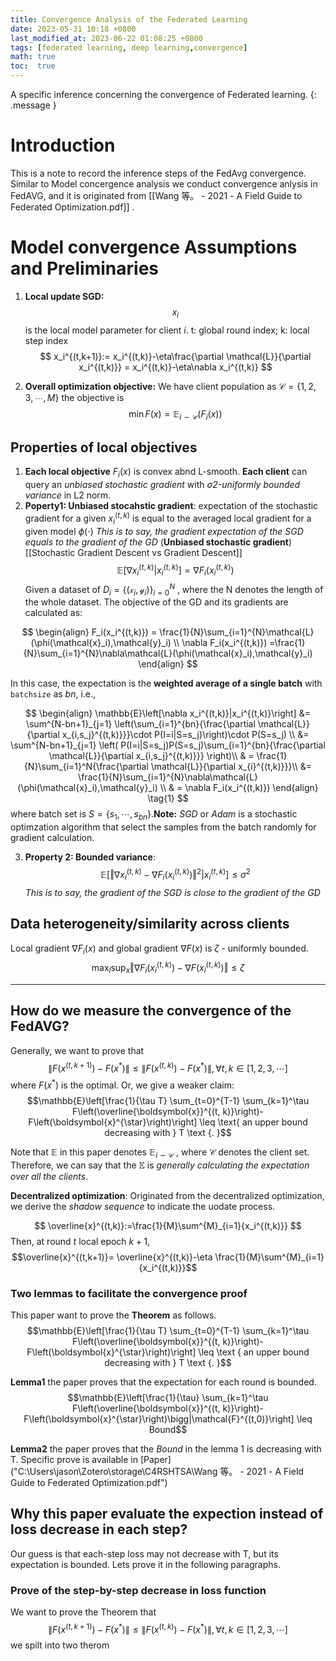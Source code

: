 ```yaml
---
title: Convergence Analysis of the Federated Learning
date: 2023-05-31 10:18 +0800
last_modified_at: 2023-06-22 01:08:25 +0800
tags: [federated learning, deep learning,convergence]
math: true
toc:  true
---
```

A specific inference concerning the convergence of Federated learning.
{: .message }

# Introduction
This is a note to record the inference steps of the FedAvg convergence.
Similar to Model concergence analysis we conduct convergence anlysis in FedAVG, and it is originated from [[Wang 等。 - 2021 - A Field Guide to Federated Optimization.pdf]] .

# Model convergence Assumptions and Preliminaries
1. **Local update SGD:** $$x_i$$ is the local model parameter for client $i$. t: global round index; k: local step index
$$
x_i^{(t,k+1)}:= x_i^{(t,k)}-\eta\frac{\partial \mathcal{L}}{\partial x_i^{(t,k)}}  = x_i^{(t,k)}-\eta\nabla x_i^{(t,k)}
$$

2. **Overall optimization objective:** We have client population as $\mathcal{C} = \{1,2,3,\cdots,M\}$ the objective is 
$$
\min F(x)=\mathbb{E}_{i\sim\mathcal{C}}(F_i(x))
$$

## Properties of local objectives
1. **Each local objective** $F_i(x)$ is convex abnd L-smooth. **Each client** can query an *unbiased stochastic gradient* with *σ2-uniformly bounded variance* in L2 norm.
2. **Poperty1: Unbiased stocahstic gradient**: expectation of the stochastic gradient for a given $x_i^{(t,k)}$ is equal to the averaged local gradient for a given model $\phi(\cdot)$ *This is to say, the gradient expectation of the SGD equals to the gradient of the GD* (**Unbiased stochastic gradient**)[[Stochastic Gradient Descent vs Gradient Descent]]
$$
\mathbb{E}[\nabla x_i^{(t,k)}|x_i^{(t,k)}]=\nabla F_i(x_i^{(t,k)})
$$Given a dataset of $D_i = \{(\mathcal{x}_i,\mathcal{y}_i)\}_{i=0}^N$ , where the N denotes the length of the whole dataset. The objective of the GD and its gradients are calculated as:

$$
\begin{align}
			F_i(x_i^{(t,k)}) = \frac{1}{N}\sum_{i=1}^{N}\mathcal{L}(\phi(\mathcal{x}_i),\mathcal{y}_i) \\
			\nabla F_i(x_i^{(t,k)}) =\frac{1}{N}\sum_{i=1}^{N}\nabla\mathcal{L}(\phi(\mathcal{x}_i),\mathcal{y}_i) 
			\end{align}
$$

In this case, the expectation is the **weighted average of a single batch** with `batchsize` as *bn*, i.e., 

$$
			\begin{align}
	\mathbb{E}\left[\nabla x_i^{(t,k)}|x_i^{(t,k)}\right] &= \sum^{N-bn+1}_{j=1} \left(\sum_{i=1}^{bn}{\frac{\partial \mathcal{L}}{\partial x_{i,s_j}^{(t,k)}}}\cdot P(I=i|S=s_j)\right)\cdot P(S=s_j) \\
	&= \sum^{N-bn+1}_{j=1} \left( P(I=i|S=s_j)P(S=s_j)\sum_{i=1}^{bn}{\frac{\partial \mathcal{L}}{\partial x_{i,s_j}^{(t,k)}}} \right)\\
	& = \frac{1}{N}\sum_{i=1}^N{\frac{\partial \mathcal{L}}{\partial x_{i}^{(t,k)}}}\\
	&= \frac{1}{N}\sum_{i=1}^{N}\nabla\mathcal{L}(\phi(\mathcal{x}_i),\mathcal{y}_i) \\
	& = \nabla F_i(x_i^{(t,k)})
	\end{align} \tag{1}
$$ 
	where batch set is $S = \{s_1,\cdots,s_{bn}\}$.**Note:** *SGD* or *Adam* is a stochastic optimzation algorithm that select the samples from the batch randomly for gradient calculation.

3. **Property 2: Bounded variance**: 
$$
\mathbb{E}\left[\left\Vert\nabla x_i^{(t,k)}-\nabla F_i(x_i^{(t,k)})\right\Vert^2|x_i^{(t,k)}\right] \leq \sigma^2
$$ 
*This is to say, the gradient of the SGD is close to the gradient of the GD*

## Data heterogeneity/similarity across clients
Local gradient $\nabla F_i(x)$ and global gradient $\nabla F(x)$ is $\zeta$ - uniformly bounded.  
$$
\max_l{\sup_x{\left\Vert \nabla F_i(x_i^{(t,k)})-\nabla F(x_i^{(t,k)})\right\Vert}} \leq \zeta
$$

---

## How do we measure the convergence of the FedAVG?
Generally, we want to prove that 
$$\|F(x^{(t,k+1)})-F(x^*)\|\leq\|F(x^{(t,k)})-F(x^*)\| , \forall t,k \in [1,2,3,\cdots]$$
where $F(x^*)$ is the optimal. Or, we give a weaker claim:
$$\mathbb{E}\left[\frac{1}{\tau T} \sum_{t=0}^{T-1} \sum_{k=1}^\tau F\left(\overline{\boldsymbol{x}}^{(t, k)}\right)-F\left(\boldsymbol{x}^{\star}\right)\right] \leq \text{ an upper bound decreasing with } T \text {. }$$ 

Note that $\mathbb{E}$ in this paper denotes $\mathbb{E}_{i\sim \mathcal{C}}$ , where $\mathcal{C}$ denotes the client set. Therefore, we can say that the $\mathbb{E}$ is *generally calculating the expectation over all the clients*.

**Decentralized optimization**:
Originated from the decentralized optimization, we derive the *shadow sequence* to indicate the uodate process.

$$
\overline{x}^{(t,k)}:=\frac{1}{M}\sum^{M}_{i=1}{x_i^{(t,k)}}
$$
Then, at round $t$ local epoch $k+1$, 
$$\overline{x}^{(t,k+1)}= \overline{x}^{(t,k)}-\eta \frac{1}{M}\sum^{M}_{i=1}{x_i^{(t,k)}}$$ 

### Two lemmas to facilitate the convergence proof
This paper want to prove the **Theorem** as follows. 
$$\mathbb{E}\left[\frac{1}{\tau T} \sum_{t=0}^{T-1} \sum_{k=1}^\tau F\left(\overline{\boldsymbol{x}}^{(t, k)}\right)-F\left(\boldsymbol{x}^{\star}\right)\right] \leq \text { an upper bound decreasing with } T \text {. }$$

**Lemma1** the paper proves that the expectation for each round is bounded.
$$\mathbb{E}\left[\frac{1}{\tau}  \sum_{k=1}^\tau F\left(\overline{\boldsymbol{x}}^{(t, k)}\right)-F\left(\boldsymbol{x}^{\star}\right)\bigg|\mathcal{F}^{(t,0)}\right] \leq Bound$$

**Lemma2** the paper proves that the *Bound* in the lemma 1 is decreasing with T.
Specific prove is available in [Paper]("C:\Users\jason\Zotero\storage\C4RSHTSA\Wang 等。 - 2021 - A Field Guide to Federated Optimization.pdf")

## Why this paper evaluate the expection instead of loss decrease in each step?
Our guess is that each-step loss may not decrease with T, but its expectation is bounded. Lets prove it in the following paragraphs.
### Prove of the step-by-step decrease in loss function
We want to prove the Theorem that 
$$\|F(x^{(t,k+1)})-F(x^*)\|\leq\|F(x^{(t,k)})-F(x^*)\| , \forall t,k \in [1,2,3,\cdots]$$
 we spilt into two therom


